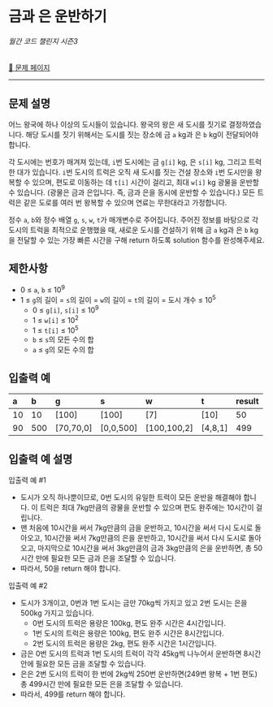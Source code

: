 # 금과 은 운반하기

###### 월간 코드 챌린지 시즌3

[:link: 문제 페이지](https://school.programmers.co.kr/learn/courses/30/lessons/86053)

---

## 문제 설명

어느 왕국에 하나 이상의 도시들이 있습니다. 왕국의 왕은 새 도시를 짓기로 결정하였습니다. 해당 도시를 짓기 위해서는 도시를 짓는 장소에 금 `a` kg과 은 `b` kg이 전달되어야 합니다.

각 도시에는 번호가 매겨져 있는데, `i`번 도시에는 금 `g[i]` kg, 은 `s[i]` kg, 그리고 트럭 한 대가 있습니다. `i`번 도시의 트럭은 오직 새 도시를 짓는 건설 장소와 `i`번 도시만을 왕복할 수 있으며, 편도로 이동하는 데 `t[i]` 시간이 걸리고, 최대 `w[i]` kg 광물을 운반할 수 있습니다. (광물은 금과 은입니다. 즉, 금과 은을 동시에 운반할 수 있습니다.) 모든 트럭은 같은 도로를 여러 번 왕복할 수 있으며 연료는 무한대라고 가정합니다.

정수 `a`, `b`와 정수 배열 `g`, `s`, `w`, `t`가 매개변수로 주어집니다. 주어진 정보를 바탕으로 각 도시의 트럭을 최적으로 운행했을 때, 새로운 도시를 건설하기 위해 금 `a` kg과 은 `b` kg을 전달할 수 있는 가장 빠른 시간을 구해 return 하도록 solution 함수를 완성해주세요.

## 제한사항

- 0 ≤ `a`, `b` ≤ 10<sup>9</sup>
- 1 ≤ `g`의 길이 = `s`의 길이 = `w`의 길이 = `t`의 길이 = 도시 개수 ≤ 10<sup>5</sup>
  - 0 ≤ `g[i]`, `s[i]` ≤ 10<sup>9</sup>
  - 1 ≤ `w[i]` ≤ 10<sup>2</sup>
  - 1 ≤ `t[i]` ≤ 10<sup>5</sup>
  - `b` ≤ `s`의 모든 수의 합
  - `a` ≤ `g`의 모든 수의 합

## 입출력 예

| a   | b   | g         | s         | w           | t       | result |
| :-- | :-- | :-------- | :-------- | :---------- | :------ | :----- |
| 10  | 10  | [100]     | [100]     | [7]         | [10]    | 50     |
| 90  | 500 | [70,70,0] | [0,0,500] | [100,100,2] | [4,8,1] | 499    |

## 입출력 예 설명

입출력 예 #1

- 도시가 오직 하나뿐이므로, 0번 도시의 유일한 트럭이 모든 운반을 해결해야 합니다. 이 트럭은 최대 7kg만큼의 광물을 운반할 수 있으며 편도 완주에는 10시간이 걸립니다.
- 맨 처음에 10시간을 써서 7kg만큼의 금을 운반하고, 10시간을 써서 다시 도시로 돌아오고, 10시간을 써서 7kg만큼의 은을 운반하고, 10시간을 써서 다시 도시로 돌아오고, 마지막으로 10시간을 써서 3kg만큼의 금과 3kg만큼의 은을 운반하면, 총 50시간 만에 필요한 모든 금과 은을 조달할 수 있습니다.
- 따라서, 50을 return 해야 합니다.

입출력 예 #2

- 도시가 3개이고, 0번과 1번 도시는 금만 70kg씩 가지고 있고 2번 도시는 은을 500kg 가지고 있습니다.
  - 0번 도시의 트럭은 용량은 100kg, 편도 완주 시간은 4시간입니다.
  - 1번 도시의 트럭은 용량은 100kg, 편도 완주 시간은 8시간입니다.
  - 2번 도시의 트럭은 용량은 2kg, 편도 완주 시간은 1시간입니다.
- 금은 0번 도시의 트럭과 1번 도시의 트럭이 각각 45kg씩 나누어서 운반하면 8시간 안에 필요한 모든 금을 조달할 수 있습니다.
- 은은 2번 도시의 트럭이 한 번에 2kg씩 250번 운반하면(249번 왕복 + 1번 편도) 총 499시간 만에 필요한 모든 은을 조달할 수 있습니다.
- 따라서, 499를 return 해야 합니다.
